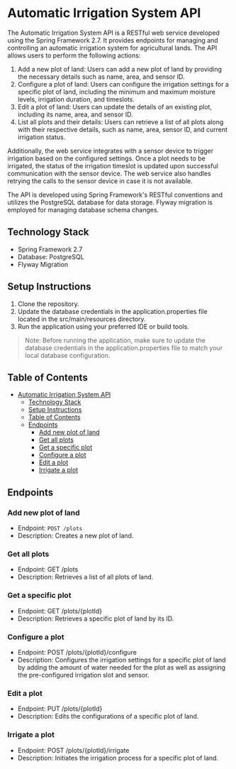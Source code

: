 # Automatic Irrigation System API

The Automatic Irrigation System API is a RESTful web service developed using the Spring Framework 2.7. It provides endpoints for managing and controlling an automatic irrigation system for agricultural lands. The API allows users to perform the following actions:

1. Add a new plot of land: Users can add a new plot of land by providing the necessary details such as name, area, and sensor ID.
2. Configure a plot of land: Users can configure the irrigation settings for a specific plot of land, including the minimum and maximum moisture levels, irrigation duration, and timeslots.
3. Edit a plot of land: Users can update the details of an existing plot, including its name, area, and sensor ID.
4. List all plots and their details: Users can retrieve a list of all plots along with their respective details, such as name, area, sensor ID, and current irrigation status.

Additionally, the web service integrates with a sensor device to trigger irrigation based on the configured settings. Once a plot needs to be irrigated, the status of the irrigation timeslot is updated upon successful communication with the sensor device. The web service also handles retrying the calls to the sensor device in case it is not available.

The API is developed using Spring Framework's RESTful conventions and utilizes the PostgreSQL database for data storage. Flyway migration is employed for managing database schema changes.

## Technology Stack

- Spring Framework 2.7
- Database: PostgreSQL
- Flyway Migration

## Setup Instructions

1. Clone the repository.
2. Update the database credentials in the application.properties file located in the src/main/resources directory.
3. Run the application using your preferred IDE or build tools.

> Note: Before running the application, make sure to update the database credentials in the application.properties file to match your local database configuration.

## Table of Contents

- [Automatic Irrigation System API](#automatic-irrigation-system-api)
  - [Technology Stack](#technology-stack)
  - [Setup Instructions](#setup-instructions)
  - [Table of Contents](#table-of-contents)
  - [Endpoints](#endpoints)
    - [Add new plot of land](#add-new-plot-of-land)
    - [Get all plots](#get-all-plots)
    - [Get a specific plot](#get-a-specific-plot)
    - [Configure a plot](#configure-a-plot)
    - [Edit a plot](#edit-a-plot)
    - [Irrigate a plot](#irrigate-a-plot)

## Endpoints

### Add new plot of land

- Endpoint: `POST /plots`
- Description: Creates a new plot of land.


### Get all plots

- Endpoint: GET /plots
- Description: Retrieves a list of all plots of land.

### Get a specific plot

- Endpoint: GET /plots/{plotId}
- Description: Retrieves a specific plot of land by its ID.

### Configure a plot

- Endpoint: POST /plots/{plotId}/configure
- Description: Configures the irrigation settings for a specific plot of land by adding the amount of water needed for the plot as well as assigning the pre-configured irrigation slot and sensor.

### Edit a plot

- Endpoint: PUT /plots/{plotId}
- Description: Edits the configurations of a specific plot of land.

### Irrigate a plot

- Endpoint: POST /plots/{plotId}/irrigate
- Description: Initiates the irrigation process for a specific plot of land.
